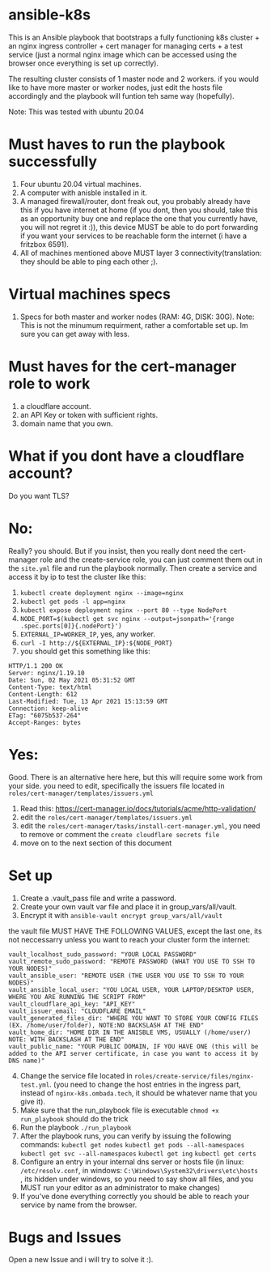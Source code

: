 # ansible-k8s

This is an Ansible playbook that bootstraps a fully functioning k8s cluster + an nginx ingress controller + cert manager for managing certs + a test service (just a normal nginx image which can be accessed using the browser once everything is set up correctly).

The resulting cluster consists of 1 master node and 2 workers. if you would like to have more master or worker nodes, just edit the hosts file accordingly and the playbook will funtion teh same way (hopefully).

Note: This was tested with ubuntu 20.04

# Must haves to run the playbook successfully
1. Four ubuntu 20.04 virtual machines.
2. A computer with anisble installed in it.
3. A managed firewall/router, dont freak out, you probably already have this if you have internet at home (if you dont, then you should, take this as an opportunity buy one and replace the one that you currently have, you will not regret it :)), this device MUST be able to do port forwarding if you want your services to be reachable form the internet (i have a fritzbox 6591).
4. All of machines mentioned above MUST layer 3 connectivity(translation: they should be able to ping each other ;).

# Virtual machines specs
1. Specs for both master and worker nodes (RAM: 4G, DISK: 30G).
Note: This is not the minumum requirment, rather a comfortable set up. Im sure you can get away with less.

# Must haves for the cert-manager role to work
1. a cloudflare account.
2. an API Key or token with sufficient rights.
3. domain name that you own.

# What if you dont have a cloudflare account?
Do you want TLS?
# No:
Really? you should. But if you insist, then you really dont need the cert-manager role and the create-service role, you can just comment them out in the ``` site.yml ``` file and run the playbook normally. Then create a service and access it by ip to test the cluster like this: 
1. ``` kubectl create deployment nginx --image=nginx ```
2. ``` kubectl get pods -l app=nginx ```
3. ``` kubectl expose deployment nginx --port 80 --type NodePort ```
4. ``` NODE_PORT=$(kubectl get svc nginx --output=jsonpath='{range .spec.ports[0]}{.nodePort}') ```
5. ``` EXTERNAL_IP=WORKER_IP ```, yes, any worker.
6. ``` curl -I http://${EXTERNAL_IP}:${NODE_PORT} ```
7. you should get this something like this:


```
HTTP/1.1 200 OK
Server: nginx/1.19.10
Date: Sun, 02 May 2021 05:31:52 GMT
Content-Type: text/html
Content-Length: 612
Last-Modified: Tue, 13 Apr 2021 15:13:59 GMT
Connection: keep-alive
ETag: "6075b537-264"
Accept-Ranges: bytes
```

# Yes:
Good.
There is an alternative here here, but this will require some work from your side. you need to edit, specifically the issuers file located in ``` roles/cert-manager/templates/issuers.yml ```

1. Read this: https://cert-manager.io/docs/tutorials/acme/http-validation/
2. edit the ``` roles/cert-manager/templates/issuers.yml ```
3. edit the ``` roles/cert-manager/tasks/install-cert-manager.yml ```, you need to remove or comment the ``` create cloudflare secrets file ``` 
4. move on to the next section of this document

<!-- # Prerequistes for running the cluster successfully
1. Understanding PKI's and how certificates based authentication work
2. An understanding of basic network concepts 
3. An understanding of what containers are and how they work -->

# Set up

1. Create a .vault_pass file and write a password.
2. Create your own vault var file and place it in group_vars/all/vault.
3. Encrypt it with ``` ansible-vault encrypt group_vars/all/vault ```
 
the vault file MUST HAVE THE FOLLOWING VALUES, except the last one, its not neccessarry unless you want to reach your cluster form the internet:

```
vault_localhost_sudo_password: "YOUR LOCAL PASSWORD"
vault_remote_sudo_password: "REMOTE PASSWORD (WHAT YOU USE TO SSH TO YOUR NODES)"
vault_ansible_user: "REMOTE USER (THE USER YOU USE TO SSH TO YOUR NODES)"
vault_ansible_local_user: "YOU LOCAL USER, YOUR LAPTOP/DESKTOP USER, WHERE YOU ARE RUNNING THE SCRIPT FROM"
vault_cloudflare_api_key: "API_KEY"
vault_issuer_email: "CLOUDFLARE EMAIL"
vault_generated_files_dir: "WHERE YOU WANT TO STORE YOUR CONFIG FILES (EX. /home/user/folder), NOTE:NO BACKSLASH AT THE END"
vault_home_dir: "HOME DIR IN THE ANISBLE VMS, USUALLY (/home/user/) NOTE: WITH BACKSLASH AT THE END"
vault_public_name: "YOUR PUBLIC DOMAIN, IF YOU HAVE ONE (this will be added to the API server certificate, in case you want to access it by DNS name)"
```
4. Change the service file located in ``` roles/create-service/files/nginx-test.yml ```. (you need to change the host entries in the ingress part, instead of ``` nginx-k8s.ombada.tech ```, it should be whatever name that you give it). 
6. Make sure that the run_playbook file is executable ``` chmod +x run_playbook ``` should do the trick
7. Run the playbook ```./run_playbook ```
8. After the playbook runs, you can verify by issuing the following commands:
 ``` kubectl get nodes ```
 ``` kubectl get pods --all-namespaces ```
 ``` kubectl get svc --all-namespaces ```
 ``` kubectl get ing ```
 ``` kubectl get certs ```
 9. Configure an entry in your internal dns server or hosts file (in linux: ``` /etc/resolv.conf ```, in windows: ```C:\Windows\System32\drivers\etc\hosts ```, its hidden under windows, so you need to say show all files, and you MUST run your editor as an administrator to make changes)
 10. If you've done everything correctly you should be able to reach your service by name from the browser.
 
 # Bugs and Issues
 Open a new Issue and i will try to solve it :).
